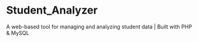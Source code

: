 # Student_Analyzer
A web-based tool for managing and analyzing student data | Built with PHP &amp; MySQL
